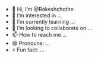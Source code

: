 - 👋 Hi, I’m @Rakeshchothe
- 👀 I’m interested in ...
- 🌱 I’m currently learning ...
- 💞️ I’m looking to collaborate on ...
- 📫 How to reach me ...
- 😄 Pronouns: ...
- ⚡ Fun fact: ...

<!---
Rakeshchothe/Rakeshchothe is a ✨ special ✨ repository because its `README.md` (this file) appears on your GitHub profile.
You can click the Preview link to take a look at your changes.
--->
